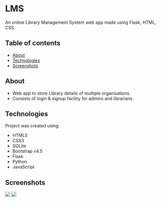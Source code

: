 # LMS
An online Library Management System web app made using Flask, HTML, CSS.

## Table of contents
* [About](#about)
* [Technologies](#technologies)
* [Screenshots](#screenshots)

## About
* Web app to store Library details of multiple organisations.
* Consists of login & signup facility for admins and librarians.
	
## Technologies
Project was created using: 
* HTML5
* CSS3
* SQLite
* Bootstrap v4.5
* Flask
* Python
* JavaScript

## Screenshots
<img src="https://user-images.githubusercontent.com/60699752/161394819-10ea8106-a347-4224-b1ad-1dfb55471aeb.png">
<img src="https://user-images.githubusercontent.com/60699752/161394784-3e0f127b-40c9-4ee6-b01e-7e666142db1e.png">

